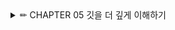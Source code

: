 <details>

<summary> ✏ CHAPTER 05 깃을 더 깊게 이해하기 </summary>
<div markdown="1">

**깃이 특별한 이유**
1. 스냅샷을 사용한다.
    - 새로운 버전이 만들어질 때 해당 버전의 각 파일이 최종 상태 그대로 저장되는 방식

2. 깃은 분산 버전 관리 시스템이다.
    - 각자 편한대로 작업하다가 원하는 때에 프로젝트를 푸시와 풀로 동기화하면서 협업할 수 있다.


**git rm 명령으로 파일 삭제하기**

git rm (파일 이름) - 삭제하면서 바로 커밋하기

[이미지]

git reset --hard - 앞의 작업 되돌기

**git mv 명령으로 파일 이동하기**

git mv (원래 파일 이름) (변경 파일 이름)

[이미지]

**restor 명령으로 파일을 작업 디렉터리로 되돌리기**

[이미지]

- 위의 결과는 tigers.yaml, pumas.yaml, panthers.yaml 파일이 변경되었다.
- 이 주에서 pumas.yaml은 커밋에 포함하고 싶지 않다면?
  
<img width="594" alt="image" src="https://github.com/Yang-soeun/sysoneGitStudy/assets/87464750/71bdce34-08eb-4153-b81a-fa480360463c">

git restore --staged (파일 이름)

**변경 사항을 작업 디렉터리에서 빼기**
git restore 파일 이름
[이미지]

**git reset 명령으로 작업 되돌리기**

- git reset --hard: 작업 내역 자체를 지운다.
- git reset --mixed: 변경 사항을 스테이지 영역에서만 제거하는 명령
- git reset --soft: 변경 사항을 저장소에서만 제거하고 스테이지 영역을 남겨 둔다.



</details>
